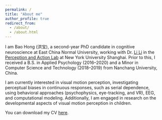 ```yaml
---
permalink: /
title: "About me"
author_profile: true
redirect_from: 
  - /about/
  - /about.html
---
```

I am Bao Hong (洪宝), a second-year PhD candidate in cognitive neuroscience at East China Normal University, working with Dr. [Li Li](https://shanghai.nyu.edu/academics/faculty/directory/li-li) in the [Perception and Action Lab](https://wp.nyu.edu/perception_action_lab/) at New York University Shanghai. Prior to this, I received a B.S. in Applied Psychology (2016–2020) and a Minor in Computer Science and Technology (2018–2019) from Nanchang University, China.

I am currently interested in visual motion perception, investigating perceptual biases in continuous responses, such as serial dependence, using behavioral approaches (psychophysics, eye-tracking, and VR), EEG, and computational modeling. Additionally, I am engaged in research on the developmental aspects of visual motion perception in children.

You can download my CV [here](http://bao-hong.github.io/files/HongBao-CV.pdf).